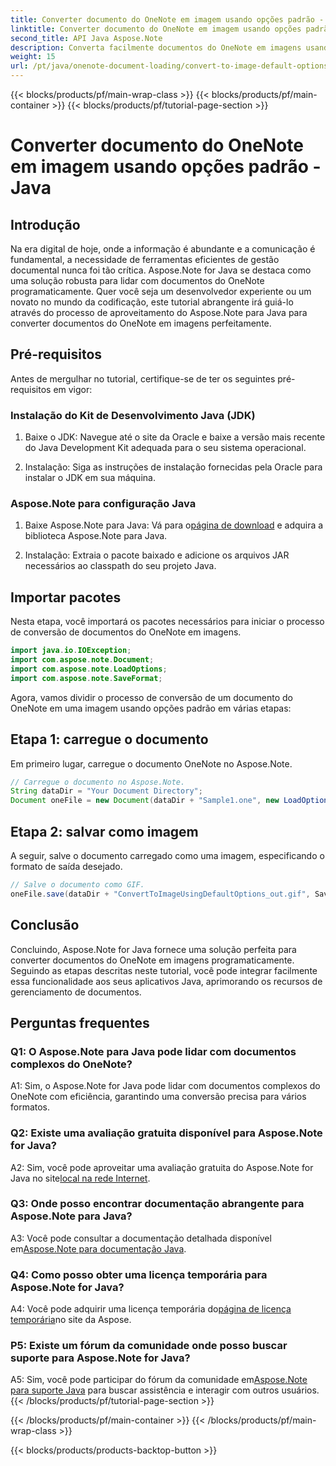 ```yaml
---
title: Converter documento do OneNote em imagem usando opções padrão - Java
linktitle: Converter documento do OneNote em imagem usando opções padrão - Java
second_title: API Java Aspose.Note
description: Converta facilmente documentos do OneNote em imagens usando Aspose.Note para Java. Siga este tutorial passo a passo para uma integração perfeita.
weight: 15
url: /pt/java/onenote-document-loading/convert-to-image-default-options/
---
```


{{< blocks/products/pf/main-wrap-class >}}
{{< blocks/products/pf/main-container >}}
{{< blocks/products/pf/tutorial-page-section >}}

# Converter documento do OneNote em imagem usando opções padrão - Java

## Introdução

Na era digital de hoje, onde a informação é abundante e a comunicação é fundamental, a necessidade de ferramentas eficientes de gestão documental nunca foi tão crítica. Aspose.Note for Java se destaca como uma solução robusta para lidar com documentos do OneNote programaticamente. Quer você seja um desenvolvedor experiente ou um novato no mundo da codificação, este tutorial abrangente irá guiá-lo através do processo de aproveitamento do Aspose.Note para Java para converter documentos do OneNote em imagens perfeitamente.

## Pré-requisitos

Antes de mergulhar no tutorial, certifique-se de ter os seguintes pré-requisitos em vigor:

### Instalação do Kit de Desenvolvimento Java (JDK)

1. Baixe o JDK: Navegue até o site da Oracle e baixe a versão mais recente do Java Development Kit adequada para o seu sistema operacional.
   
2. Instalação: Siga as instruções de instalação fornecidas pela Oracle para instalar o JDK em sua máquina.

### Aspose.Note para configuração Java

1.  Baixe Aspose.Note para Java: Vá para o[página de download](https://releases.aspose.com/note/java/) e adquira a biblioteca Aspose.Note para Java.
   
2. Instalação: Extraia o pacote baixado e adicione os arquivos JAR necessários ao classpath do seu projeto Java.

## Importar pacotes

Nesta etapa, você importará os pacotes necessários para iniciar o processo de conversão de documentos do OneNote em imagens.

```java
import java.io.IOException;
import com.aspose.note.Document;
import com.aspose.note.LoadOptions;
import com.aspose.note.SaveFormat;
```

Agora, vamos dividir o processo de conversão de um documento do OneNote em uma imagem usando opções padrão em várias etapas:

## Etapa 1: carregue o documento

Em primeiro lugar, carregue o documento OneNote no Aspose.Note.

```java
// Carregue o documento no Aspose.Note.
String dataDir = "Your Document Directory";
Document oneFile = new Document(dataDir + "Sample1.one", new LoadOptions());
```

## Etapa 2: salvar como imagem

A seguir, salve o documento carregado como uma imagem, especificando o formato de saída desejado.

```java
// Salve o documento como GIF.
oneFile.save(dataDir + "ConvertToImageUsingDefaultOptions_out.gif", SaveFormat.Gif);
```

## Conclusão

Concluindo, Aspose.Note for Java fornece uma solução perfeita para converter documentos do OneNote em imagens programaticamente. Seguindo as etapas descritas neste tutorial, você pode integrar facilmente essa funcionalidade aos seus aplicativos Java, aprimorando os recursos de gerenciamento de documentos.

## Perguntas frequentes

### Q1: O Aspose.Note para Java pode lidar com documentos complexos do OneNote?

A1: Sim, o Aspose.Note for Java pode lidar com documentos complexos do OneNote com eficiência, garantindo uma conversão precisa para vários formatos.

### Q2: Existe uma avaliação gratuita disponível para Aspose.Note for Java?

 A2: Sim, você pode aproveitar uma avaliação gratuita do Aspose.Note for Java no site[local na rede Internet](https://releases.aspose.com/).

### Q3: Onde posso encontrar documentação abrangente para Aspose.Note para Java?

 A3: Você pode consultar a documentação detalhada disponível em[Aspose.Note para documentação Java](https://reference.aspose.com/note/java/).

### Q4: Como posso obter uma licença temporária para Aspose.Note for Java?

 A4: Você pode adquirir uma licença temporária do[página de licença temporária](https://purchase.aspose.com/temporary-license/)no site da Aspose.

### P5: Existe um fórum da comunidade onde posso buscar suporte para Aspose.Note for Java?

 A5: Sim, você pode participar do fórum da comunidade em[Aspose.Note para suporte Java](https://forum.aspose.com/c/note/28) para buscar assistência e interagir com outros usuários.
{{< /blocks/products/pf/tutorial-page-section >}}

{{< /blocks/products/pf/main-container >}}
{{< /blocks/products/pf/main-wrap-class >}}

{{< blocks/products/products-backtop-button >}}
